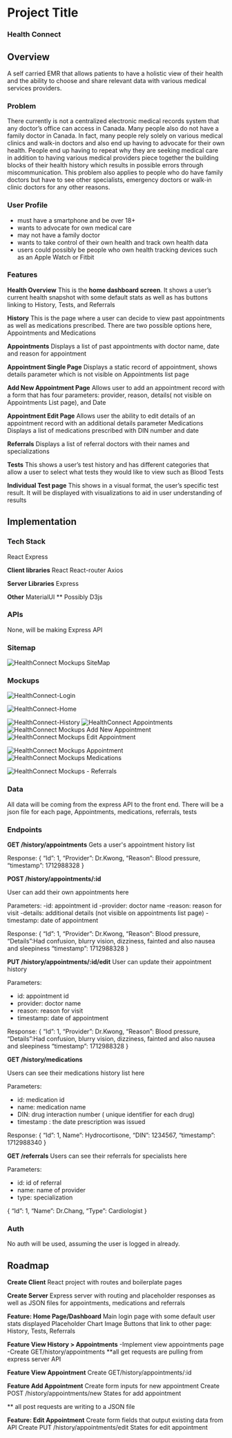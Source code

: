 # Project Title

### Health Connect

## Overview

A self carried EMR that allows patients to have a holistic view of their health and the ability to choose and share relevant data with various medical services providers.


### Problem

There currently is not a centralized electronic medical records system that any doctor’s office can access in Canada. Many people also do not have a family doctor in Canada. In fact, many people rely solely on various medical clinics and walk-in doctors and also end up having to advocate for their own health. People end up having to repeat why they are seeking medical care in addition to having various medical providers piece together the building blocks of their health history which results in possible errors through miscommunication. This problem also applies to people who do have family doctors but have to see other specialists, emergency doctors or walk-in clinic doctors for any other reasons. 

### User Profile

- must have a smartphone and be over 18+
- wants to advocate for own medical care
- may not have a family doctor
- wants to take control of their own health and track own health data
- users could possibly be people who own health tracking devices such as an Apple Watch or Fitbit


### Features

**Health Overview**
This is the **home dashboard screen**. It shows a user’s current health snapshot with some default stats as well as has buttons linking to History, Tests, and Referrals


**History**
This is the page where a user can decide to view past appointments as well as medications prescribed. There are two possible options here, Appointments and Medications

**Appointments**
	Displays a list of past appointments with doctor name, date and reason for appointment

**Appointment Single Page**
Displays a static record of appointment, shows details parameter which is not visible on Appointments list page

**Add New Appointment Page**
Allows user to add an appointment record with a form that has four parameters: provider, reason, details( not visible on Appointments List page), and Date

**Appointment Edit Page**
Allows user the ability to edit details of an appointment record with an additional details parameter
Medications
Displays a list of medications prescribed with DIN number and date

**Referrals**
Displays a list of referral doctors with their names and specializations

**Tests**
This shows a user’s test history and has different categories that allow a user to select what tests they would like to view such as Blood Tests

**Individual Test page**
This shows in a visual format, the user’s specific test result. It will be displayed with visualizations to aid in user understanding of results


## Implementation

### Tech Stack

React
Express

**Client libraries**
React
React-router
Axios

**Server Libraries**
Express

**Other**
MaterialUI
** Possibly D3js


### APIs

None, will be making Express API 

### Sitemap
![HealthConnect Mockups SiteMap](https://github.com/gracelau/healthconnect-client/assets/11990799/f9e16163-456b-435e-b3bb-c121328ce837)



### Mockups
![HealthConnect-Login](https://github.com/gracelau/healthconnect-client/assets/11990799/e71689b8-98f6-4302-bd47-2f36e28b761e)


![HealthConnect-Home](https://github.com/gracelau/healthconnect-client/assets/11990799/51564df2-e6a0-4847-8273-a064b42c1aa5)

![HealthConnect-History](https://github.com/gracelau/healthconnect-client/assets/11990799/6e88fe2b-2d8a-4bcb-9596-22281f0aeac7)
![HealthConnect Appointments](https://github.com/gracelau/healthconnect-client/assets/11990799/b14cf886-ddd5-4f80-8e25-3b0c07639c3d)
![HealthConnect Mockups Add New Appointment](https://github.com/gracelau/healthconnect-client/assets/11990799/8150573b-5900-41f7-b37b-6c61f3b91aca)
![HealthConnect Mockups Edit Appointment](https://github.com/gracelau/healthconnect-client/assets/11990799/a4555135-4312-4ff3-b8ce-3bacc8150655)

![HealthConnect Mockups Appointment](https://github.com/gracelau/healthconnect-client/assets/11990799/086b7cc6-78e6-40e1-aeb1-09e1866760b6)
![HealthConnect Mockups Medications](https://github.com/gracelau/healthconnect-client/assets/11990799/06d6567c-8d5e-4975-86b8-f2acdc5f73b5)

![HealthConnect Mockups - Referrals](https://github.com/gracelau/healthconnect-client/assets/11990799/d810a1fb-c9bf-4146-904b-a91e91a54e3b)







### Data

All data will be coming from the express API to the front end. 
There will be a json file for each page, 
Appointments, medications, referrals, tests


### Endpoints

**GET /history/appointments**
Gets a user's appointment history list


Response:
{
“Id”: 1,
“Provider”: Dr.Kwong,
“Reason”: Blood pressure,
“timestamp”: 1712988328
}



**POST /history/appointments/:id**

User can add their own appointments here

Parameters:
-id: appointment id
-provider: doctor name
-reason: reason for visit
-details: additional details (not visible on appointments list page)
-timestamp: date of appointment

Response:
{
“Id”: 1,
“Provider”: Dr.Kwong,
“Reason”: Blood pressure,
“Details”:Had confusion, blurry vision, dizziness, fainted and also nausea and sleepiness
“timestamp”: 1712988328
}


**PUT /history/appointments/:id/edit**
User can update their appointment history

Parameters:
- id: appointment id
- provider: doctor name
- reason: reason for visit
- timestamp: date of appointment

Response:
{
“Id”: 1,
“Provider”: Dr.Kwong,
“Reason”: Blood pressure,
“Details”:Had confusion, blurry vision, dizziness, fainted and also nausea and sleepiness
“timestamp”: 1712988328
}

**GET /history/medications**

Users can see their medications history list here

Parameters:
- id: medication id
- name: medication name
- DIN: drug interaction number ( unique identifier for each drug)
- timestamp : the date prescription was issued

Response:
{
“Id”: 1,
Name”: Hydrocortisone,
“DIN”: 1234567,
“timestamp”: 1712988340
}


**GET /referrals**
Users can see their referrals for specialists here

Parameters:
- id: id of referral
- name: name of provider
- type: specialization

{
“Id”: 1,
“Name”: Dr.Chang,
“Type”: Cardiologist
}

### Auth

No auth will be used, assuming the user is logged in already.

## Roadmap
**Create Client**
React project with routes and boilerplate pages

**Create Server**
Express server with routing and placeholder responses as well as JSON files for appointments, medications and referrals


**Feature: Home Page/Dashboard**
Main login page with some default user stats displayed
Placeholder Chart Image
Buttons that link to other page: History, Tests, Referrals



**Feature View History > Appointments**
-Implement view appointments page
-Create GET/history/appointments
**all get requests are pulling from express server API

**Feature View Appointment**
Create GET/history/appointments/:id

**Feature Add Appointment**
Create form inputs for new appointment
Create POST /history/appointments/new
States for add appointment

** all post requests are writing to a JSON file

**Feature: Edit Appointment**
Create form fields that output existing data from API
Create PUT /history/appointments/edit
States for edit appointment












